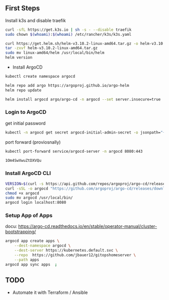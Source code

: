 ## First Steps
Install k3s and disable traefik
```bash
curl -sfL https://get.k3s.io | sh -s - --disable traefik
sudo chown $(whoami):$(whoami) /etc/rancher/k3s/k3s.yaml
```
```bash
curl https://get.helm.sh/helm-v3.10.2-linux-amd64.tar.gz -o helm-v3.10.2-linux-amd64.tar.gz
tar -zxvf helm-v3.10.2-linux-amd64.tar.gz
sudo mv linux-amd64/helm /usr/local/bin/helm
helm version
```

- Install ArgoCD 

```bash
kubectl create namespace argocd

helm repo add argo https://argoproj.github.io/argo-helm
helm repo update

helm install argocd argo/argo-cd -n argocd --set server.insecure=true

```
### Login to ArgoCD
get initial password
```bash
kubectl -n argocd get secret argocd-initial-admin-secret -o jsonpath="{.data.password}" | base64 -d
```
port forward (proviosnally)
```bash
kubectl port-forward service/argocd-server -n argocd 8080:443

1Om4SwVwuZtDXVQu

```

### Install ArgoCD CLI
```bash
VERSION=$(curl -s https://api.github.com/repos/argoproj/argo-cd/releases/latest | grep tag_name | cut -d '"' -f 4)
curl -sSL -o argocd "https://github.com/argoproj/argo-cd/releases/download/${VERSION}/argocd-$(uname -s)-amd64"
chmod +x argocd
sudo mv argocd /usr/local/bin/
argocd login localhost:8080
```
### Setup App of Apps
docu: https://argo-cd.readthedocs.io/en/stable/operator-manual/cluster-bootstrapping/ 
```bash
argocd app create apps \
    --dest-namespace argocd \
    --dest-server https://kubernetes.default.svc \
    --repo  https://github.com/jbauer12/gitopshomeserver \
    --path apps
argocd app sync apps  ;
```


## TODO
- Automate it with Terraform / Ansible


